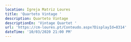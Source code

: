 ```yaml
---
location: Igreja Matriz Loures
title: 'Quarteto Vintage '
description: Quarteto Vintage
descriptionEn: 'Vintage Quartet '
url: 'https://cm-loures.pt/Conteudo.aspx?DisplayId=8314'
dateTime: '10/03/2020 21:00 PM'
---
```


